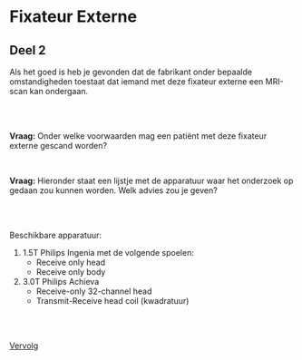 # Fixateur Externe

## Deel 2

Als het goed is heb je gevonden dat de fabrikant onder bepaalde omstandigheden
toestaat dat iemand met deze fixateur externe een MRI-scan kan ondergaan. 

<br>
<br>

**Vraag:** Onder welke voorwaarden mag een patiënt met deze fixateur externe
gescand worden?

<br>

**Vraag:** Hieronder staat een lijstje met de apparatuur waar het onderzoek op
gedaan zou kunnen worden. Welk advies zou je geven?

<br>
<br>

Beschikbare apparatuur:

1. 1.5T Philips Ingenia met de volgende spoelen:
   - Receive only head
   - Receive only body
1. 3.0T Philips Achieva
   - Receive-only 32-channel head
   - Transmit-Receive head coil (kwadratuur)

<br>
<br>

[Vervolg](case_part3.md)
